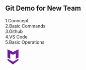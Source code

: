## Git Demo for New Team

1.Conncept   
2.Basic Commands  
3.Github  
4.VS Code  
5.Basic Operations  

![alt text][logo]

[logo]: https://github.com/adam-p/markdown-here/raw/master/src/common/images/icon48.png "Logo Title Text 2"
